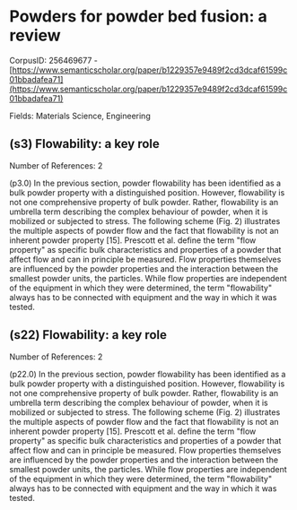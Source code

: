 # Powders for powder bed fusion: a review

CorpusID: 256469677 - [https://www.semanticscholar.org/paper/b1229357e9489f2cd3dcaf61599c01bbadafea71](https://www.semanticscholar.org/paper/b1229357e9489f2cd3dcaf61599c01bbadafea71)

Fields: Materials Science, Engineering

## (s3) Flowability: a key role
Number of References: 2

(p3.0) In the previous section, powder flowability has been identified as a bulk powder property with a distinguished position. However, flowability is not one comprehensive property of bulk powder. Rather, flowability is an umbrella term describing the complex behaviour of powder, when it is mobilized or subjected to stress. The following scheme (Fig. 2) illustrates the multiple aspects of powder flow and the fact that flowability is not an inherent powder property [15]. Prescott et al. define the term "flow property" as specific bulk characteristics and properties of a powder that affect flow and can in principle be measured. Flow properties themselves are influenced by the powder properties and the interaction between the smallest powder units, the particles. While flow properties are independent of the equipment in which they were determined, the term "flowability" always has to be connected with equipment and the way in which it was tested.
## (s22) Flowability: a key role
Number of References: 2

(p22.0) In the previous section, powder flowability has been identified as a bulk powder property with a distinguished position. However, flowability is not one comprehensive property of bulk powder. Rather, flowability is an umbrella term describing the complex behaviour of powder, when it is mobilized or subjected to stress. The following scheme (Fig. 2) illustrates the multiple aspects of powder flow and the fact that flowability is not an inherent powder property [15]. Prescott et al. define the term "flow property" as specific bulk characteristics and properties of a powder that affect flow and can in principle be measured. Flow properties themselves are influenced by the powder properties and the interaction between the smallest powder units, the particles. While flow properties are independent of the equipment in which they were determined, the term "flowability" always has to be connected with equipment and the way in which it was tested.
